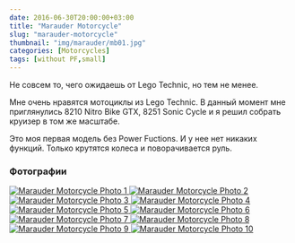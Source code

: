 ```yaml
---
date: 2016-06-30T20:00:00+03:00
title: "Marauder Motorcycle"
slug: "marauder-motorcycle"
thumbnail: "img/marauder/mb01.jpg"
categories: [Motorcycles]
tags: [without PF,small]
---
```


Не совсем то, чего ожидаешь от Lego Technic, но тем не менее.

Мне очень нравятся мотоциклы из Lego Technic. В данный момент мне приглянулись 8210 Nitro Bike GTX, 8251 Sonic Cycle и я решил собрать круизер в том же масштабе.

Это моя первая модель без Power Fuctions. И у нее нет никаких функций. Только крутятся колеса и поворачивается руль.
<!--more-->

### Фотографии

<div id="lightgallery">
  <a href="./../../img/marauder/mb01.jpg">
    <img src="./../../img/marauder/mb01_p.jpg" alt="Marauder Motorcycle Photo 1">
  </a>
  <a href="./../../img/marauder/mb02.jpg">
    <img src="./../../img/marauder/mb02_p.jpg" alt="Marauder Motorcycle Photo 2">
  </a>
  <a href="./../../img/marauder/mb03.jpg">
    <img src="./../../img/marauder/mb03_p.jpg" alt="Marauder Motorcycle Photo 3">
  </a>
  <a href="./../../img/marauder/mb04.jpg">
    <img src="./../../img/marauder/mb04_p.jpg" alt="Marauder Motorcycle Photo 4">
  </a>
  <a href="./../../img/marauder/mb05.jpg">
    <img src="./../../img/marauder/mb05_p.jpg" alt="Marauder Motorcycle Photo 5">
  </a>
  <a href="./../../img/marauder/mb06.jpg">
    <img src="./../../img/marauder/mb06_p.jpg" alt="Marauder Motorcycle Photo 6">
  </a>
  <a href="./../../img/marauder/mb07.jpg">
    <img src="./../../img/marauder/mb07_p.jpg" alt="Marauder Motorcycle Photo 7">
  </a>
  <a href="./../../img/marauder/mb08.jpg">
    <img src="./../../img/marauder/mb08_p.jpg" alt="Marauder Motorcycle Photo 8">
  </a>
  <a href="./../../img/marauder/mb09.jpg">
    <img src="./../../img/marauder/mb09_p.jpg" alt="Marauder Motorcycle Photo 9">
  </a>
  <a href="./../../img/marauder/mb10.jpg">
    <img src="./../../img/marauder/mb10_p.jpg" alt="Marauder Motorcycle Photo 10">
  </a>
</div>